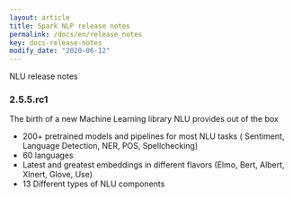 ```yaml
---
layout: article
title: Spark NLP release notes
permalink: /docs/en/release_notes
key: docs-release-notes
modify_date: "2020-06-12"
---
```


NLU release notes 
### 2.5.5.rc1

The birth of a new Machine Learning library
NLU provides out of the box

- 200+ pretrained models and pipelines for most NLU tasks ( Sentiment, Language Detection, NER, POS, Spellchecking)
- 60 languages
- Latest and greatest embeddings in different flavors (Elmo, Bert, Albert, Xlnert, Glove, Use)
- 13 Different types of NLU components 
